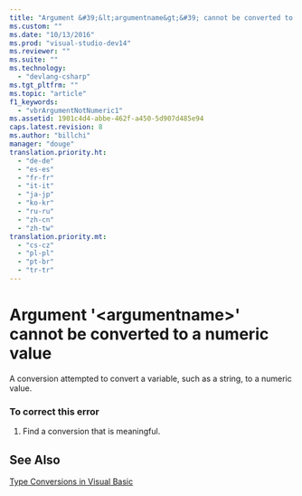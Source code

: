 ```yaml
---
title: "Argument &#39;&lt;argumentname&gt;&#39; cannot be converted to a numeric value"
ms.custom: ""
ms.date: "10/13/2016"
ms.prod: "visual-studio-dev14"
ms.reviewer: ""
ms.suite: ""
ms.technology: 
  - "devlang-csharp"
ms.tgt_pltfrm: ""
ms.topic: "article"
f1_keywords: 
  - "vbrArgumentNotNumeric1"
ms.assetid: 1901c4d4-abbe-462f-a450-5d907d485e94
caps.latest.revision: 8
ms.author: "billchi"
manager: "douge"
translation.priority.ht: 
  - "de-de"
  - "es-es"
  - "fr-fr"
  - "it-it"
  - "ja-jp"
  - "ko-kr"
  - "ru-ru"
  - "zh-cn"
  - "zh-tw"
translation.priority.mt: 
  - "cs-cz"
  - "pl-pl"
  - "pt-br"
  - "tr-tr"
---
```

# Argument &#39;&lt;argumentname&gt;&#39; cannot be converted to a numeric value
A conversion attempted to convert a variable, such as a string, to a numeric value.  
  
### To correct this error  
  
1.  Find a conversion that is meaningful.  
  
## See Also  
 [Type Conversions in Visual Basic](../Topic/Type%20Conversions%20in%20Visual%20Basic.md)
